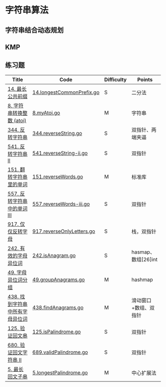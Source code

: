 # 字符串算法

## 字符串结合动态规划

## KMP

## 练习题

| Title | Code | <span id="Top">Difficulty</span> | Points |
| ----- | ---- | -------------------------------- |--------|
|[14. 最长公共前缀](https://leetcode-cn.com/problems/longest-common-prefix/)|[14.longestCommonPrefix.go](14.longestCommonPrefix.go)|S|二分法|
|[8. 字符串转换整数 (atoi)](https://leetcode-cn.com/problems/string-to-integer-atoi/)|[8.myAtoi.go](8.myAtoi.go)|M|字符串|
|[344. 反转字符串](https://leetcode-cn.com/problems/reverse-string/)|[344.reverseString.go](344.reverseString.go)|S|双指针、两端夹逼|
|[541. 反转字符串 II](https://leetcode-cn.com/problems/reverse-string-ii/)|[541.reverseString-ii.go](541.reverseString-ii.go)|S|双指针|
|[151. 翻转字符串里的单词](https://leetcode-cn.com/problems/reverse-words-in-a-string/)|[151.reverseWords.go](151.reverseWords.go)|M|标准库|
|[557. 反转字符串中的单词 III](https://leetcode-cn.com/problems/reverse-words-in-a-string-iii/)|[557.reverseWords-iii.go](557.reverseWords-iii.go)|S|双指针|
|[917. 仅仅反转字母](https://leetcode-cn.com/problems/reverse-only-letters/)|[917.reverseOnlyLetters.go](917.reverseOnlyLetters.go)|S|栈，双指针|
|[242. 有效的字母异位词](https://leetcode-cn.com/problems/valid-anagram/)|[242.isAnagram.go](242.isAnagram.go)|S|hasmap、数组[26]int|
|[49. 字母异位词分组](https://leetcode-cn.com/problems/group-anagrams/)|[49.groupAnagrams.go](49.groupAnagrams.go)|M|hashmap|
|[438. 找到字符串中所有字母异位词](https://leetcode-cn.com/problems/find-all-anagrams-in-a-string/)|[438.findAnagrams.go](438.findAnagrams.go)|M|滑动窗口+数组、双指针|
|[125. 验证回文串](https://leetcode-cn.com/problems/valid-palindrome/)|[125.isPalindrome.go](125.isPalindrome.go)|S|双指针|
|[680. 验证回文字符串 Ⅱ](https://leetcode-cn.com/problems/valid-palindrome-ii/)|[689.validPalindrome.go](689.validPalindrome.go)|S|双指针|
|[5. 最长回文子串](https://leetcode-cn.com/problems/longest-palindromic-substring/)|[5.longestPalindrome.go](5.longestPalindrome.go)|M|中心扩展法|
